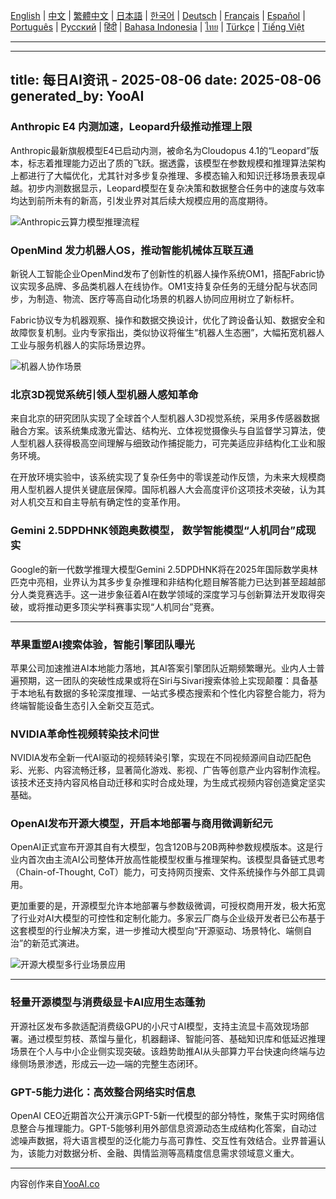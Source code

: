[English](./en.md) | [中文](./zh.md) | [繁體中文](./zh-TW.md) | [日本語](./ja.md) | [한국어](./ko.md) | [Deutsch](./de.md) | [Français](./fr.md) | [Español](./es.md) | [Português](./pt.md) | [Русский](./ru.md) | [हिंदी](./hi.md) | [Bahasa Indonesia](./id.md) | [ไทย](./th.md) | [Türkçe](./tr.md) | [Tiếng Việt](./vi.md)

---

---
title: 每日AI资讯 - 2025-08-06
date: 2025-08-06
generated_by: YooAI
---

### Anthropic E4 内测加速，Leopard升级推动推理上限

Anthropic最新旗舰模型E4已启动内测，被命名为Cloudopus 4.1的“Leopard”版本，标志着推理能力迈出了质的飞跃。据透露，该模型在参数规模和推理算法架构上都进行了大幅优化，尤其针对多步复杂推理、多模态输入和知识迁移场景表现卓越。初步内测数据显示，Leopard模型在复杂决策和数据整合任务中的速度与效率均达到前所未有的新高，引发业界对其后续大规模应用的高度期待。

![Anthropic云算力模型推理流程](https://images.unsplash.com/photo-1542834369-f10ebf06d3cb?auto=format&fit=crop&w=1000&q=80)

### OpenMind 发力机器人OS，推动智能机械体互联互通

新锐人工智能企业OpenMind发布了创新性的机器人操作系统OM1，搭配Fabric协议实现多品牌、多品类机器人在线协作。OM1支持复杂任务的无缝分配与状态同步，为制造、物流、医疗等高自动化场景的机器人协同应用树立了新标杆。

Fabric协议专为机器观察、操作和数据交换设计，优化了跨设备认知、数据安全和故障恢复机制。业内专家指出，类似协议将催生“机器人生态圈”，大幅拓宽机器人工业与服务机器人的实际场景边界。

![机器人协作场景](https://images.unsplash.com/photo-1506744038136-46273834b3fb?auto=format&fit=crop&w=1000&q=80)

### 北京3D视觉系统引领人型机器人感知革命

来自北京的研究团队实现了全球首个人型机器人3D视觉系统，采用多传感器数据融合方案。该系统集成激光雷达、结构光、立体视觉摄像头与自监督学习算法，使人型机器人获得极高空间理解与细致动作捕捉能力，可完美适应非结构化工业和服务环境。

在开放环境实验中，该系统实现了复杂任务中的零误差动作反馈，为未来大规模商用人型机器人提供关键底层保障。国际机器人大会高度评价这项技术突破，认为其对人机交互和自主导航有确定性的变革作用。

### Gemini 2.5DPDHNK领跑奥数模型， 数学智能模型“人机同台”成现实

Google的新一代数学推理大模型Gemini 2.5DPDHNK将在2025年国际数学奥林匹克中亮相，业界认为其多步复杂推理和非结构化题目解答能力已达到甚至超越部分人类竞赛选手。这一进步象征着AI在数学领域的深度学习与创新算法开发取得突破，或将推动更多顶尖学科赛事实现“人机同台”竞赛。

---

### 苹果重塑AI搜索体验，智能引擎团队曝光

苹果公司加速推进AI本地能力落地，其AI答案引擎团队近期频繁曝光。业内人士普遍预期，这一团队的突破性成果或将在Siri与Sivari搜索体验上实现颠覆：具备基于本地私有数据的多轮深度推理、一站式多模态搜索和个性化内容整合能力，将为终端智能设备生态引入全新交互范式。

### NVIDIA革命性视频转染技术问世

NVIDIA发布全新一代AI驱动的视频转染引擎，实现在不同视频源间自动匹配色彩、光影、内容流畅迁移，显著简化游戏、影视、广告等创意产业内容制作流程。该技术还支持内容风格自动迁移和实时合成处理，为生成式视频内容创造奠定坚实基础。

### OpenAI发布开源大模型，开启本地部署与商用微调新纪元

OpenAI正式宣布开源其自有大模型，包含120B与20B两种参数规模版本。这是行业内首次由主流AI公司整体开放高性能模型权重与推理架构。该模型具备链式思考（Chain-of-Thought, CoT）能力，可支持网页搜索、文件系统操作与外部工具调用。

更加重要的是，开源模型允许本地部署与参数级微调，可授权商用开发，极大拓宽了行业对AI大模型的可控性和定制化能力。多家云厂商与企业级开发者已公布基于这套模型的行业解决方案，进一步推动大模型向“开源驱动、场景特化、端侧自治”的新范式演进。

![开源大模型多行业场景应用](https://images.unsplash.com/photo-1470770841072-f978cf4d019e?auto=format&fit=crop&w=1000&q=80)

---

### 轻量开源模型与消费级显卡AI应用生态蓬勃

开源社区发布多款适配消费级GPU的小尺寸AI模型，支持主流显卡高效现场部署。通过模型剪枝、蒸馏与量化，机器翻译、智能问答、基础知识库和低延迟推理场景在个人与中小企业侧实现突破。该趋势助推AI从头部算力平台快速向终端与边缘侧场景渗透，形成云—边—端的完整生态闭环。

### GPT-5能力进化：高效整合网络实时信息

OpenAI CEO近期首次公开演示GPT-5新一代模型的部分特性，聚焦于实时网络信息整合与推理能力。GPT-5能够利用外部信息资源动态生成结构化答案，自动过滤噪声数据，将大语言模型的泛化能力与高可靠性、交互性有效结合。业界普遍认为，该能力对数据分析、金融、舆情监测等高精度信息需求领域意义重大。

---

内容创作来自[YooAI.co](https://yooai.co/)